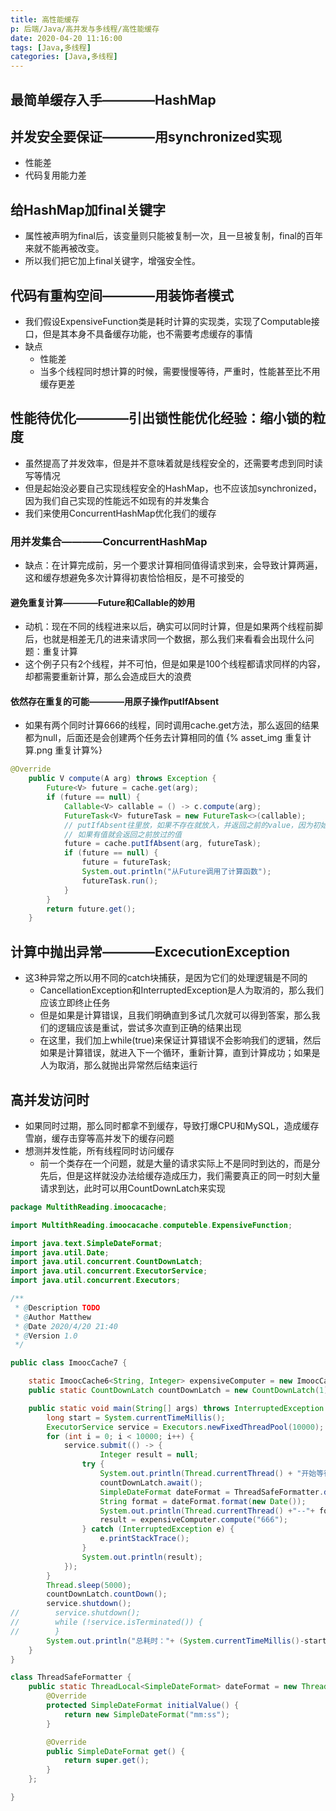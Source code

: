 ```yaml
---
title: 高性能缓存
p: 后端/Java/高并发与多线程/高性能缓存
date: 2020-04-20 11:16:00
tags: [Java,多线程]
categories: [Java,多线程]
---
```

## 最简单缓存入手————HashMap



## 并发安全要保证————用synchronized实现

- 性能差
- 代码复用能力差

## 给HashMap加final关键字

- 属性被声明为final后，该变量则只能被复制一次，且一旦被复制，final的百年来就不能再被改变。
- 所以我们把它加上final关键字，增强安全性。

## 代码有重构空间————用装饰者模式

- 我们假设ExpensiveFunction类是耗时计算的实现类，实现了Computable接口，但是其本身不具备缓存功能，也不需要考虑缓存的事情
- 缺点
  - 性能差
  - 当多个线程同时想计算的时候，需要慢慢等待，严重时，性能甚至比不用缓存更差

## 性能待优化————引出锁性能优化经验：缩小锁的粒度

- 虽然提高了并发效率，但是并不意味着就是线程安全的，还需要考虑到同时读写等情况
- 但是起始没必要自己实现线程安全的HashMap，也不应该加synchronized，因为我们自己实现的性能远不如现有的并发集合
- 我们来使用ConcurrentHashMap优化我们的缓存

### 用并发集合————ConcurrentHashMap

- 缺点：在计算完成前，另一个要求计算相同值得请求到来，会导致计算两遍，这和缓存想避免多次计算得初衷恰恰相反，是不可接受的

#### 避免重复计算————Future和Callable的妙用

- 动机：现在不同的线程进来以后，确实可以同时计算，但是如果两个线程前脚后，也就是相差无几的进来请求同一个数据，那么我们来看看会出现什么问题：重复计算
- 这个例子只有2个线程，并不可怕，但是如果是100个线程都请求同样的内容，却都需要重新计算，那么会造成巨大的浪费

#### 依然存在重复的可能————用原子操作putIfAbsent

- 如果有两个同时计算666的线程，同时调用cache.get方法，那么返回的结果都为null，后面还是会创建两个任务去计算相同的值
{% asset_img 重复计算.png 重复计算%}

```java
@Override
    public V compute(A arg) throws Exception {
        Future<V> future = cache.get(arg);
        if (future == null) {
            Callable<V> callable = () -> c.compute(arg);
            FutureTask<V> futureTask = new FutureTask<>(callable);
            // putIfAbsent往里放，如果不存在就放入，并返回之前的value，因为初始arg为null所以就进行计算
            // 如果有值就会返回之前放过的值
            future = cache.putIfAbsent(arg, futureTask);
            if (future == null) {
                future = futureTask;
                System.out.println("从Future调用了计算函数");
                futureTask.run();
            }
        }
        return future.get();
    }
```

## 计算中抛出异常————ExcecutionException

- 这3种异常之所以用不同的catch块捕获，是因为它们的处理逻辑是不同的
  - CancellationException和InterruptedException是人为取消的，那么我们应该立即终止任务
  - 但是如果是计算错误，且我们明确直到多试几次就可以得到答案，那么我们的逻辑应该是重试，尝试多次直到正确的结果出现
  - 在这里，我们加上while(true)来保证计算错误不会影响我们的逻辑，然后如果是计算错误，就进入下一个循环，重新计算，直到计算成功；如果是人为取消，那么就抛出异常然后结束运行

## 高并发访问时

- 如果同时过期，那么同时都拿不到缓存，导致打爆CPU和MySQL，造成缓存雪崩，缓存击穿等高并发下的缓存问题
- 想测并发性能，所有线程同时访问缓存
  - 前一个类存在一个问题，就是大量的请求实际上不是同时到达的，而是分先后，但是这样就没办法给缓存造成压力，我们需要真正的同一时刻大量请求到达，此时可以用CountDownLatch来实现

```java
package MultithReading.imoocacache;

import MultithReading.imoocacache.computeble.ExpensiveFunction;

import java.text.SimpleDateFormat;
import java.util.Date;
import java.util.concurrent.CountDownLatch;
import java.util.concurrent.ExecutorService;
import java.util.concurrent.Executors;

/**
 * @Description TODO
 * @Author Matthew
 * @Date 2020/4/20 21:40
 * @Version 1.0
 */

public class ImoocCache7 {

    static ImoocCache6<String, Integer> expensiveComputer = new ImoocCache6<>(new ExpensiveFunction());
    public static CountDownLatch countDownLatch = new CountDownLatch(1);

    public static void main(String[] args) throws InterruptedException {
        long start = System.currentTimeMillis();
        ExecutorService service = Executors.newFixedThreadPool(10000);
        for (int i = 0; i < 10000; i++) {
            service.submit(() -> {
                    Integer result = null;
                try {
                    System.out.println(Thread.currentThread() + "开始等待");
                    countDownLatch.await();
                    SimpleDateFormat dateFormat = ThreadSafeFormatter.dateFormat.get();
                    String format = dateFormat.format(new Date());
                    System.out.println(Thread.currentThread() +"--"+ format+"被放行");
                    result = expensiveComputer.compute("666");
                } catch (InterruptedException e) {
                    e.printStackTrace();
                }
                System.out.println(result);
            });
        }
        Thread.sleep(5000);
        countDownLatch.countDown();
        service.shutdown();
//        service.shutdown();
//        while (!service.isTerminated()) {
//        }
        System.out.println("总耗时："+ (System.currentTimeMillis()-start));
    }
}

class ThreadSafeFormatter {
    public static ThreadLocal<SimpleDateFormat> dateFormat = new ThreadLocal<SimpleDateFormat>(){
        @Override
        protected SimpleDateFormat initialValue() {
            return new SimpleDateFormat("mm:ss");
        }

        @Override
        public SimpleDateFormat get() {
            return super.get();
        }
    };

}
```
